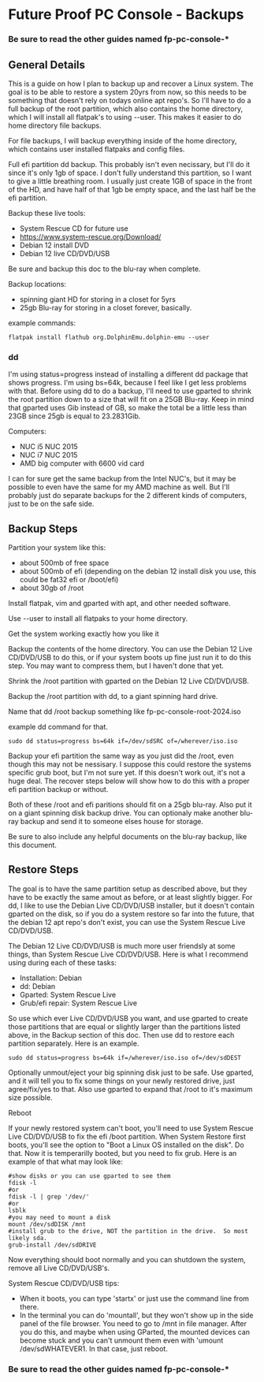 # Future Proof PC Console - Backups

### Be sure to read the other guides named fp-pc-console-*


## General Details

This is a guide on how I plan to backup up and recover a Linux system.  The goal is to be able to restore a system 20yrs from now, so this needs to be something that doesn't rely on todays online apt repo's.  So I'll have to do a full backup of the root partition, which also contains the home directory, which I will install all flatpak's to using --user.  This makes it easier to do home directory file backups.  

For file backups, I will backup everything inside of the home directory, which contains user installed flatpaks and config files.

Full efi partition dd backup.  This probably isn't even necissary, but I'll do it since it's only 1gb of space.
I don't fully understand this partition, so I want to give a little breathing room.  I usually just create 1GB of space in the front of the HD, and have half of that 1gb be empty space, and the last half be the efi partition.

Backup these live tools:
- System Rescue CD for future use
- https://www.system-rescue.org/Download/
- Debian 12 install DVD
- Debian 12 live CD/DVD/USB

Be sure and backup this doc to the blu-ray when complete.

Backup locations:
- spinning giant HD for storing in a closet for 5yrs
- 25gb Blu-ray for storing in a closet forever, basically.

example commands:
```
flatpak install flathub org.DolphinEmu.dolphin-emu --user
```
### dd

I'm using status=progress instead of installing a different dd package that shows progress.  I'm using bs=64k, because I feel like I get less problems with that.  Before using dd to do a backup, I'll need to use gparted to shrink the root partition down to a size that will fit on a 25GB Blu-ray.  Keep in mind that gparted uses Gib instead of GB, so make the total be a little less than 23GB since 25gb is equal to 23.2831Gib.

Computers:
- NUC i5 NUC 2015
- NUC i7 NUC 2015
- AMD big computer with 6600 vid card

I can for sure get the same backup from the Intel NUC's, but it may be possible to even have the same for my AMD machine as well.  But I'll probably just do separate backups for the 2 different kinds of computers, just to be on the safe side.

## Backup Steps
Partition your system like this:
- about 500mb of free space
- about 500mb of efi (depending on the debian 12 install disk you use, this could be fat32 efi or /boot/efi)
- about 30gb of /root

Install flatpak, vim and gparted with apt, and other needed software.

Use --user to install all flatpaks to your home directory.

Get the system working exactly how you like it

Backup the contents of the home directory.  You can use the Debian 12 Live CD/DVD/USB to do this, or if your system boots up fine just run it to do this step.  You may want to compress them, but I haven't done that yet.

Shrink the /root partition with gparted on the Debian 12 Live CD/DVD/USB.

Backup the /root partition with dd, to a giant spinning hard drive.

Name that dd /root backup something like fp-pc-console-root-2024.iso

example dd command for that.
~~~
sudo dd status=progress bs=64k if=/dev/sdSRC of=/wherever/iso.iso
~~~

Backup your efi partition the same way as you just did the /root, even though this may not be nessisary.  I suppose this could restore the systems specific grub boot, but I'm not sure yet.  If this doesn't work out, it's not a huge deal.  The recover steps below will show how to do this with a proper efi partition backup or without.

Both of these /root and efi paritions should fit on a 25gb blu-ray.  Also put it on a giant spinning disk backup drive.  You can optionaly make another blu-ray backup and send it to someone elses house for storage.

Be sure to also include any helpful documents on the blu-ray backup, like this document.



## Restore Steps

The goal is to have the same partition setup as described above, but they have to be exactly the same amout as before, or at least slightly bigger.  For dd, I like to use the Debian Live CD/DVD/USB installer, but it doesn't contain gparted on the disk, so if you do a system restore so far into the future, that the debian 12 apt repo's don't exist, you can use the System Rescue Live CD/DVD/USB. 

The Debian 12 Live CD/DVD/USB is much more user friendsly at some things, than System Rescue Live CD/DVD/USB.  Here is what I recommend using during each of these tasks:
- Installation: Debian
- dd: Debian
- Gparted: System Rescue Live
- Grub/efi repair: System Rescue Live


So use which ever Live CD/DVD/USB you want, and use gparted to create those partitions that are equal or slightly larger than the partitions listed above, in the Backup section of this doc.  Then use dd to restore each partition separately.  Here is an example. 
~~~
sudo dd status=progress bs=64k if=/wherever/iso.iso of=/dev/sdDEST
~~~

Optionally unmout/eject your big spinning disk just to be safe.
Use gparted, and it will tell you to fix some things on your newly restored drive, just agree/fix/yes to that.  Also use gparted to expand that /root to it's maximum size possible.

Reboot

If your newly restored system can't boot, you'll need to use System Rescue Live CD/DVD/USB to fix the efi /boot partition.  When System Restore first boots, you'll see the option to "Boot a Linux OS installed on the disk".  Do that.  Now it is temperarilly booted, but you need to fix grub.  Here is an example of that what may look like:

~~~
#show disks or you can use gparted to see them
fdisk -l
#or
fdisk -l | grep '/dev/'
#or
lsblk
#you may need to mount a disk
mount /dev/sdDISK /mnt
#install grub to the drive, NOT the partition in the drive.  So most likely sda.
grub-install /dev/sdDRIVE
~~~


Now everything should boot normally and you can shutdown the system, remove all Live CD/DVD/USB's.  

System Rescue CD/DVD/USB tips:

- When it boots, you can type 'startx' or just use the command line from there.
- In the terminal you can do 'mountall', but they won't show up in the side panel of the file browser.  You need to go to /mnt in file manager.  After you do this, and maybe when using GParted, the mounted devices can become stuck and you can't unmount them even with 'umount /dev/sdWHATEVER1.  In that case, just reboot.


### Be sure to read the other guides named fp-pc-console-*
